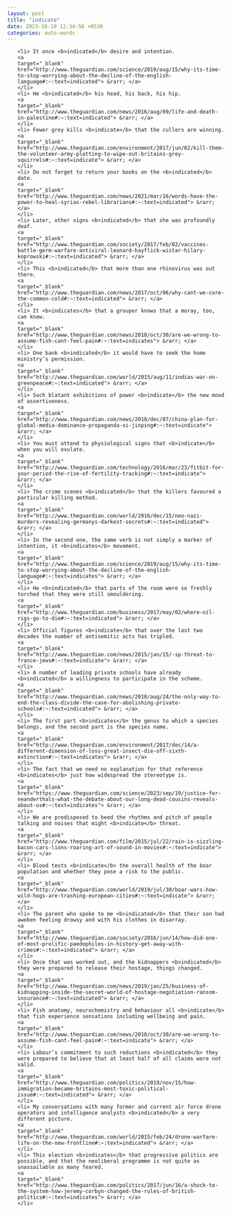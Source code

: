 ```yaml
---
layout: post
title: "indicate"
date: 2023-10-10 12:34:56 +0530
categories: auto-words
---
```

<ol>

    <li> It once <b>indicated</b> desire and intention.
    <a 
    target="_blank" 
    href="http://www.theguardian.com/science/2019/aug/15/why-its-time-to-stop-worrying-about-the-decline-of-the-english-language#:~:text=indicated"> &rarr; </a>
    </li>
    <li> He <b>indicated</b> his head, his back, his hip.
    <a 
    target="_blank" 
    href="http://www.theguardian.com/news/2016/aug/09/life-and-death-in-palestine#:~:text=indicated"> &rarr; </a>
    </li>
    <li> Fewer grey kills <b>indicate</b> that the cullers are winning.
    <a 
    target="_blank" 
    href="http://www.theguardian.com/environment/2017/jun/02/kill-them-the-volunteer-army-plotting-to-wipe-out-britains-grey-squirrels#:~:text=indicate"> &rarr; </a>
    </li>
    <li> Do not forget to return your books on the <b>indicated</b> date.
    <a 
    target="_blank" 
    href="http://www.theguardian.com/news/2021/mar/16/words-have-the-power-to-heal-syrias-rebel-librarians#:~:text=indicated"> &rarr; </a>
    </li>
    <li> Later, other signs <b>indicated</b> that she was profoundly deaf.
    <a 
    target="_blank" 
    href="http://www.theguardian.com/society/2017/feb/02/vaccines-battle-germ-warfare-antiviral-leonard-hayflick-wistar-hilary-koprowski#:~:text=indicated"> &rarr; </a>
    </li>
    <li> This <b>indicated</b> that more than one rhinovirus was out there.
    <a 
    target="_blank" 
    href="http://www.theguardian.com/news/2017/oct/06/why-cant-we-cure-the-common-cold#:~:text=indicated"> &rarr; </a>
    </li>
    <li> It <b>indicates</b> that a grouper knows that a moray, too, can know.
    <a 
    target="_blank" 
    href="http://www.theguardian.com/news/2018/oct/30/are-we-wrong-to-assume-fish-cant-feel-pain#:~:text=indicates"> &rarr; </a>
    </li>
    <li> One bank <b>indicated</b> it would have to seek the home ministry’s permission.
    <a 
    target="_blank" 
    href="http://www.theguardian.com/world/2015/aug/11/indias-war-on-greenpeace#:~:text=indicated"> &rarr; </a>
    </li>
    <li> Such blatant exhibitions of power <b>indicate</b> the new mood of assertiveness.
    <a 
    target="_blank" 
    href="http://www.theguardian.com/news/2018/dec/07/china-plan-for-global-media-dominance-propaganda-xi-jinping#:~:text=indicate"> &rarr; </a>
    </li>
    <li> You must attend to physiological signs that <b>indicate</b> when you will ovulate.
    <a 
    target="_blank" 
    href="http://www.theguardian.com/technology/2016/mar/23/fitbit-for-your-period-the-rise-of-fertility-tracking#:~:text=indicate"> &rarr; </a>
    </li>
    <li> The crime scenes <b>indicated</b> that the killers favoured a particular killing method.
    <a 
    target="_blank" 
    href="http://www.theguardian.com/world/2016/dec/15/neo-nazi-murders-revealing-germanys-darkest-secrets#:~:text=indicated"> &rarr; </a>
    </li>
    <li> In the second one, the same verb is not simply a marker of intention, it <b>indicates</b> movement.
    <a 
    target="_blank" 
    href="http://www.theguardian.com/science/2019/aug/15/why-its-time-to-stop-worrying-about-the-decline-of-the-english-language#:~:text=indicates"> &rarr; </a>
    </li>
    <li> He <b>indicated</b> that parts of the room were so freshly torched that they were still smouldering.
    <a 
    target="_blank" 
    href="http://www.theguardian.com/business/2017/may/02/where-oil-rigs-go-to-die#:~:text=indicated"> &rarr; </a>
    </li>
    <li> Official figures <b>indicate</b> that over the last two decades the number of antisemitic acts has tripled.
    <a 
    target="_blank" 
    href="http://www.theguardian.com/news/2015/jan/15/-sp-threat-to-france-jews#:~:text=indicate"> &rarr; </a>
    </li>
    <li> A number of leading private schools have already <b>indicated</b> a willingness to participate in the scheme.
    <a 
    target="_blank" 
    href="http://www.theguardian.com/news/2018/aug/24/the-only-way-to-end-the-class-divide-the-case-for-abolishing-private-schools#:~:text=indicated"> &rarr; </a>
    </li>
    <li> The first part <b>indicates</b> the genus to which a species belongs, and the second part is the species name.
    <a 
    target="_blank" 
    href="http://www.theguardian.com/environment/2017/dec/14/a-different-dimension-of-loss-great-insect-die-off-sixth-extinction#:~:text=indicates"> &rarr; </a>
    </li>
    <li> The fact that we need no explanation for that reference <b>indicates</b> just how widespread the stereotype is.
    <a 
    target="_blank" 
    href="https://www.theguardian.com/science/2023/sep/19/justice-for-neanderthals-what-the-debate-about-our-long-dead-cousins-reveals-about-us#:~:text=indicates"> &rarr; </a>
    </li>
    <li> We are predisposed to heed the rhythms and pitch of people talking and noises that might <b>indicate</b> threat.
    <a 
    target="_blank" 
    href="http://www.theguardian.com/film/2015/jul/22/rain-is-sizzling-bacon-cars-lions-roaring-art-of-sound-in-movies#:~:text=indicate"> &rarr; </a>
    </li>
    <li> Blood tests <b>indicate</b> the overall health of the boar population and whether they pose a risk to the public.
    <a 
    target="_blank" 
    href="http://www.theguardian.com/world/2019/jul/30/boar-wars-how-wild-hogs-are-trashing-european-cities#:~:text=indicate"> &rarr; </a>
    </li>
    <li> The parent who spoke to me <b>indicated</b> that their son had awoken feeling drowsy and with his clothes in disarray.
    <a 
    target="_blank" 
    href="http://www.theguardian.com/society/2016/jun/14/how-did-one-of-most-prolific-paedophiles-in-history-get-away-with-crimes#:~:text=indicated"> &rarr; </a>
    </li>
    <li> Once that was worked out, and the kidnappers <b>indicated</b> they were prepared to release their hostage, things changed.
    <a 
    target="_blank" 
    href="http://www.theguardian.com/news/2019/jan/25/business-of-kidnapping-inside-the-secret-world-of-hostage-negotiation-ransom-insurance#:~:text=indicated"> &rarr; </a>
    </li>
    <li> Fish anatomy, neurochemistry and behaviour all <b>indicate</b> that fish experience sensations including wellbeing and pain.
    <a 
    target="_blank" 
    href="http://www.theguardian.com/news/2018/oct/30/are-we-wrong-to-assume-fish-cant-feel-pain#:~:text=indicate"> &rarr; </a>
    </li>
    <li> Labour’s commitment to such reductions <b>indicated</b> they were prepared to believe that at least half of all claims were not valid.
    <a 
    target="_blank" 
    href="http://www.theguardian.com/politics/2019/nov/15/how-immigration-became-britains-most-toxic-political-issue#:~:text=indicated"> &rarr; </a>
    </li>
    <li> My conversations with many former and current air force drone operators and intelligence analysts <b>indicated</b> a very different picture.
    <a 
    target="_blank" 
    href="http://www.theguardian.com/world/2015/feb/24/drone-warfare-life-on-the-new-frontline#:~:text=indicated"> &rarr; </a>
    </li>
    <li> This election <b>indicates</b> that progressive politics are possible, and that the neoliberal programme is not quite as unassailable as many feared.
    <a 
    target="_blank" 
    href="http://www.theguardian.com/politics/2017/jun/16/a-shock-to-the-system-how-jeremy-corbyn-changed-the-rules-of-british-politics#:~:text=indicates"> &rarr; </a>
    </li>